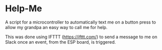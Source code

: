 # Help-Me
 A script for a microcontroller to automatically text me on a button press to allow my grandpa an easy way to call me for help.


This was done using IFTTT (https://ifttt.com/) to send a message to me on Slack once an event, from the ESP board, is triggered.
